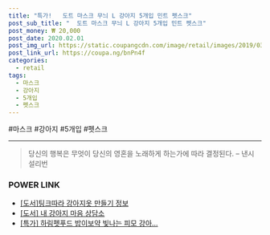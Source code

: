 ```yaml
--- 
title: "특가!   도트 마스크 무늬 L 강아지 5개입 민트 펫스크" 
post_sub_title: "  도트 마스크 무늬 L 강아지 5개입 민트 펫스크" 
post_money: ₩ 20,000 
post_date: 2020.02.01 
post_img_url: https://static.coupangcdn.com/image/retail/images/2019/03/21/11/7/57abc204-602a-4ef6-8494-c73d9c797e04.jpg 
post_link_url: https://coupa.ng/bnPn4f 
categories: 
  - retail 
tags: 
  - 마스크 
  - 강아지 
  - 5개입 
  - 펫스크 
--- 
```

  #마스크 #강아지 #5개입 #펫스크 
<hr> 

> 당신의 행복은 무엇이 당신의 영혼을 노래하게 하는가에 따라 결정된다. – 낸시 설리번 


### POWER LINK

* <a href="https://blog.naver.com/sakai111/221760781678" target="_blank">[도서]팅크따라 강아지옷 만들기 정보</a>
* <a href="https://blog.naver.com/an0733/221786478582" target="_blank">[도서] 내 강아지 마음 상담소</a>
* <a href="https://blog.naver.com/sakai111/221790567989" target="_blank">[특가] 하림펫푸드 밥이보약 빛나는 피모 강아...</a>

